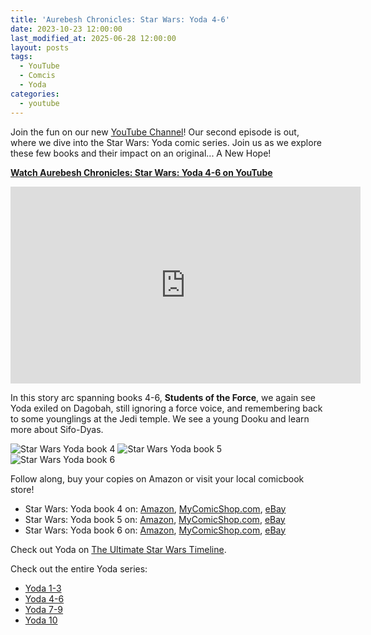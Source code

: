 ```yaml
---
title: 'Aurebesh Chronicles: Star Wars: Yoda 4-6'
date: 2023-10-23 12:00:00
last_modified_at: 2025-06-28 12:00:00
layout: posts
tags:
  - YouTube
  - Comcis
  - Yoda
categories:
  - youtube
---
```


Join the fun on our new [YouTube Channel](https://www.youtube.com/watch?v=6KbqUh7fAgY&t=22s&ab_channel=AurebeshFiles)! Our second episode is out, where we dive into the Star Wars: Yoda comic series. Join us as we explore these few books and their impact on an original... A New Hope!

<a href="https://youtu.be/yABYhJuCZb0?si=QiUSpxfWGOVNE1hE" target="_blank">**Watch Aurebesh Chronicles: Star Wars: Yoda 4-6 on YouTube**</a>

<iframe width="560" height="315" src="https://www.youtube.com/embed/yABYhJuCZb0?si=XEfSwz9gnlpHTBKV" title="YouTube video player" frameborder="0" allow="accelerometer; autoplay; clipboard-write; encrypted-media; gyroscope; picture-in-picture; web-share" allowfullscreen></iframe>

In this story arc spanning books 4-6, **Students of the Force**, we again see Yoda exiled on Dagobah, still ignoring a force voice, and remembering back to some younglings at the Jedi temple. We see a young Dooku and learn more about Sifo-Dyas. 

<img src="{{'comics/star wars yoda/star_wars_yoda4.jpg' | relative_url }}" class="comicbook" alt="Star Wars Yoda book 4" />
<img src="{{ 'comics/star wars yoda/star_wars_yoda5.jpg' | relative_url }}" class="comicbook" alt="Star Wars Yoda book 5" />
<img src="{{ 'comics/star wars yoda/star_wars_yoda6.jpg' | relative_url }}" class="comicbook" alt="Star Wars Yoda book 6"/>

Follow along, buy your copies on Amazon or visit your local comicbook store!
* Star Wars: Yoda book 4 on:
<a href="https://amzn.to/46ZtDHv" target="_blank">Amazon</a>,
<a href="https://www.mycomicshop.com/search?TID=57126621&AffID=2026649P01" target="_blank">MyComicShop.com</a>,
<a href="https://ebay.us/qNwEgo" target="_blank">eBay</a>
* Star Wars: Yoda book 5 on:
<a href="https://amzn.to/3tJfBvv" target="_blank">Amazon</a>,
<a href="https://www.mycomicshop.com/search?TID=57126621&AffID=2026649P01" target="_blank">MyComicShop.com</a>,
<a href="https://ebay.us/2pSdgN" target="_blank">eBay</a>
* Star Wars: Yoda book 6 on:
<a href="https://amzn.to/496nFGL" target="_blank">Amazon</a>,
<a href="https://www.mycomicshop.com/search?TID=57126621&AffID=2026649P01" target="_blank">MyComicShop.com</a>,
<a href="https://ebay.us/mpF1U3" target="_blank">eBay</a>

Check out Yoda on [The Ultimate Star Wars Timeline](https://timeline.starwars.guide/character/Yoda?year=0).

Check out the entire Yoda series:
* <a href="/2023/10/12/aurebesh-chronicles-star-wars-yoda-1-3.html">Yoda 1-3</a>
* <a href="/2023/10/23/aurebesh-chronicles-star-wars-yoda-4-6.html">Yoda 4-6</a>
* <a href="/2023/12/16/aurebesh-chronicles-star-wars-yoda-7-9.html">Yoda 7-9</a>
* <a href="/2024/03/23/aurebesh-chronicles-star-wars-yoda-10.html">Yoda 10</a>
